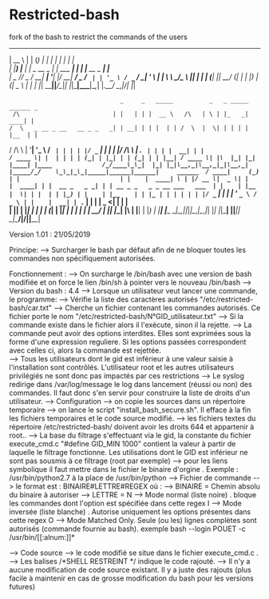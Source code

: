 # Restricted-bash
fork of the bash to restrict the commands of the users
  _____           _        _      _           _   _               _     
 |  __ \         | |      (_)    | |         | | | |             | |    
 | |__) |___  ___| |_ _ __ _  ___| |_ ___  __| | | |__   __ _ ___| |__  
 |  _  // _ \/ __| __| '__| |/ __| __/ _ \/ _` | | '_ \ / _` / __| '_ \ 
 | | \ \  __/\__ \ |_| |  | | (__| ||  __/ (_| | | |_) | (_| \__ \ | | |
 |_|  \_\___||___/\__|_|  |_|\___|\__\___|\__,_| |_.__/ \__,_|___/_| |_|

 
                                   _     _   _____          _   _ _____ ______ _                  
     /\                          | |   | | |  __ \   /\   | \ | |_   _|  ____| |                 
    /  \   _ __ _ __   __ _ _   _| | __| | | |  | | /  \  |  \| | | | | |__  | |                 
   / /\ \ | '__| '_ \ / _` | | | | |/ _` | | |  | |/ /\ \ | . ` | | | |  __| | |                 
  / ____ \| |  | | | | (_| | |_| | | (_| | | |__| / ____ \| |\  |_| |_| |____| |____             
 /_/____\_\_|  |_| |_|\__,_|\__,_|_|\__,_| |_____/_/    \_\_|_\_|_____|______|______|     ______ 
  / ____|     (_) | |                            | |    |  ____| \ | |/ __ \|  _ \| |    |  ____|
 | |  __ _   _ _| | | __ _ _   _ _ __ ___   ___  | |    | |__  |  \| | |  | | |_) | |    | |__   
 | | |_ | | | | | | |/ _` | | | | '_ ` _ \ / _ \ | |    |  __| | . ` | |  | |  _ <| |    |  __|  
 | |__| | |_| | | | | (_| | |_| | | | | | |  __/ | |____| |____| |\  | |__| | |_) | |____| |____ 
  \_____|\__,_|_|_|_|\__,_|\__,_|_| |_| |_|\___| |______|______|_| \_|\____/|____/|______|______|


Version 1.01 : 21/05/2019
  
 
 Principe:
 --> Surcharger le bash par défaut afin de ne bloquer toutes les commandes non spécifiquement autorisées.
 
 Fonctionnement : 
 --> On surcharge le /bin/bash avec une version de bash modifiée et on force le lien /bin/sh à pointer vers le nouveau /bin/bash
 --> Version du bash : 4.4
 --> Lorsque un utilisateur veut lancer une commande, le programme:
  --> Vérifie la liste des caractères autorisés "/etc/restricted-bash/car.txt"
	--> Cherche un fichier contenant les commandes autorisés. Ce fichier porte le nom "/etc/restricted-bash/N°GID_utilisateur.txt"
	--> Si la commande existe dans le fichier alors il l'exécute, sinon il la rejette.
	--> La commande peut avoir des options interdites. Elles sont exprimées sous la forme d'une expression reguliere. Si les options passées correspondent avec celles ci, alors la commande est rejettée.  
	--> Tous les utilisateurs dont le gid est inférieur à une valeur saisie à l'installation sont contrôlés. L'utilisateur root et les autres utilisateurs privilégiés ne sont donc pas impactés par ces restrictions
	--> Le syslog redirige dans /var/log/message le log dans lancement (réussi ou non) des commandes. Il faut donc s'en servir pour construire la liste de droits d'un utilisateur.
 --> Configuration
	--> on copie les sources dans un répertoire temporaire
	--> on lance le script "install_bash_secure.sh". Il efface à la fin les fichiers temporaires et le code source modifié.
	--> les fichiers textes du répertoire /etc/restricted-bash/ doivent avoir les droits 644 et appartenir à root..
	--> La base du filtrage s'effectuant via le gid, la constante du fichier execute_cmd.c "#define GID_MIN 1000" contient la valeur à partir de laquelle le filtrage fonctionne. Les utilisations dont le GID est inférieur ne sont pas sousmis à ce filtrage (root par exemple)
	--> pour les liens symbolique il faut mettre dans le fichier le binaire d'orgine . Exemple : /usr/bin/python2.7  à la place de /usr/bin/python
--> Fichier de commande
	--> le format est : BINAIRE#LETTRE#REGEX où :
		--> BINAIRE = Chemin absolu du binaire  à autoriser
		-->  LETTRE = N --> Mode normal (liste noire) . bloque les commandes dont l'option est spécifiée dans cette regex
					  I --> Mode inversée (liste blanche) . Autorise uniquement les options présentes dans cette regex
					  O --> Mode Matched Only. Seule (ou les) lignes complètes sont autorisés (commande fournie au bash). exemple bash --login POUET -c /usr/bin/[[:alnum:]]*
 
 --> Code source
	--> le code modifié se situe dans le fichier execute_cmd.c .
	--> Les balises /*SHELL RESTREINT */ indique le code rajouté.
	--> Il n'y a aucune modification de code source existant. Il y a juste des rajouts (plus facile à maintenir en cas de grosse modification du bash pour les versions futures)
